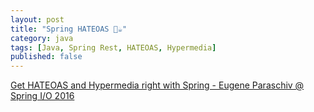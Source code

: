 ```yaml
---
layout: post
title: "Spring HATEOAS 📅☕"
category: java
tags: [Java, Spring Rest, HATEOAS, Hypermedia]
published: false
---
```


[Get HATEOAS and Hypermedia right with Spring - Eugene Paraschiv @ Spring I/O 2016](https://www.youtube.com/watch?v=aThIuSsb_OA)

